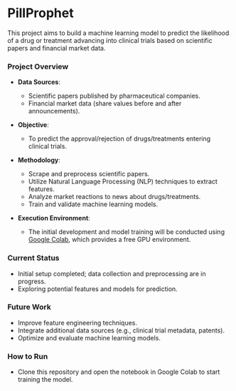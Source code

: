 # PillProphet

This project aims to build a machine learning model to predict the likelihood of a drug or treatment advancing into clinical trials based on scientific papers and financial market data.

### Project Overview

- **Data Sources**: 
  - Scientific papers published by pharmaceutical companies.
  - Financial market data (share values before and after announcements).

- **Objective**:
  - To predict the approval/rejection of drugs/treatments entering clinical trials.

- **Methodology**:
  - Scrape and preprocess scientific papers.
  - Utilize Natural Language Processing (NLP) techniques to extract features.
  - Analyze market reactions to news about drugs/treatments.
  - Train and validate machine learning models.

- **Execution Environment**:
  - The initial development and model training will be conducted using [Google Colab](https://colab.research.google.com/), which provides a free GPU environment.

### Current Status

- Initial setup completed; data collection and preprocessing are in progress.
- Exploring potential features and models for prediction.

### Future Work

- Improve feature engineering techniques.
- Integrate additional data sources (e.g., clinical trial metadata, patents).
- Optimize and evaluate machine learning models.

### How to Run

- Clone this repository and open the notebook in Google Colab to start training the model.
